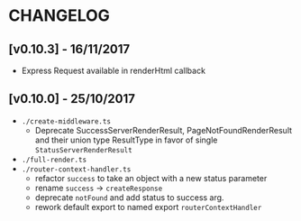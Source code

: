 # CHANGELOG

## [v0.10.3] - 16/11/2017
- Express Request available in renderHtml callback

## [v0.10.0] - 25/10/2017
- `./create-middleware.ts`
  - Deprecate SuccessServerRenderResult, PageNotFoundRenderResult and their union type ResultType in favor of single `StatusServerRenderResult`
- `./full-render.ts`
- `./router-context-handler.ts`
  - refactor `success` to take an object with a new status parameter
  - rename `success` -> `createResponse`
  - deprecate `notFound` and add status to success arg.
  - rework default export to named export `routerContextHandler`